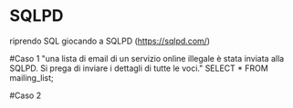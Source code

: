 # SQLPD
riprendo SQL giocando a SQLPD (https://sqlpd.com/)

#Caso 1
"una lista di email di un servizio online illegale è stata inviata alla SQLPD. Si prega di inviare i dettagli di tutte le voci."
SELECT * 
FROM mailing_list;


#Caso 2
